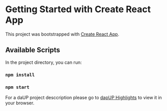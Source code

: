 # Getting Started with Create React App

This project was bootstrapped with [Create React App](https://github.com/facebook/create-react-app).

## Available Scripts

In the project directory, you can run:

### `npm install`

### `npm start`

For a daUP project desccription please go to
 [dapUP Highlights](https://explorer.execution.l16.lukso.network/address/0x4Ed332791874A58a4E0f01006D9CCF203a16AFDB/internal-transactions#address-tabs) to view it in your browser.



